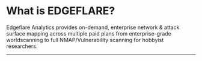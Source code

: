 # What is EDGEFLARE?

Edgeflare Analytics provides on-demand, enterprise network & attack surface mapping across multiple paid plans from enterprise-grade worldscanning to full NMAP/Vulnerability scanning for hobbyist researchers.

----

